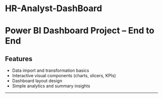# HR-Analyst-DashBoard

# Power BI Dashboard Project – End to End
## Features

- Data import and transformation basics
- Interactive visual components (charts, slicers, KPIs)
- Dashboard layout design
- Simple analytics and summary insights

---

